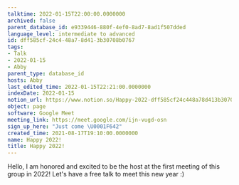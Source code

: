 ```yaml
---
talktime: 2022-01-15T22:00:00.0000000
archived: false
parent_database_id: e9339446-880f-4ef0-8ad7-8ad1f507dded
language_level: intermediate to advanced
id: dff585cf-24c4-48a7-8d41-3b30708b0767
tags:
- Talk
- 2022-01-15
- Abby
parent_type: database_id
hosts: Abby
last_edited_time: 2022-01-15T22:21:00.0000000
indexDate: 2022-01-15
notion_url: https://www.notion.so/Happy-2022-dff585cf24c448a78d413b30708b0767
object: page
software: Google Meet
meeting_link: https://meet.google.com/ijn-vugd-osn
sign_up_here: "Just come \U0001F642"
created_time: 2021-08-17T19:10:00.0000000
name: Happy 2022!
title: Happy 2022!
---
```


Hello, I am honored and excited to be the host at the first meeting of this group in 2022! Let's have a free talk to meet this new year :)





